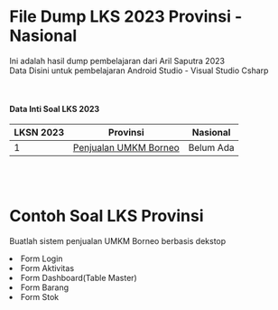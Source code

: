 # File Dump LKS 2023 Provinsi - Nasional
<p>
  Ini adalah hasil dump pembelajaran dari Aril Saputra 2023 <br>
  Data Disini untuk pembelajaran Android Studio - Visual Studio Csharp
</p>
<br>

<h4>Data Inti Soal LKS 2023</h4>

LKSN 2023 | Provinsi | Nasional
--- | --- | ---
1 | <a href=''>Penjualan UMKM Borneo</a> | Belum Ada

<br>
<br>
<h1>Contoh Soal LKS Provinsi</h1>
<p>
  Buatlah sistem penjualan UMKM Borneo berbasis dekstop <br>
  <li>Form Login</li>
  <li>Form Aktivitas</li>
  <li>Form Dashboard(Table Master)</li>
  <li>Form Barang</li>
  <li>Form Stok</li>
</p>
